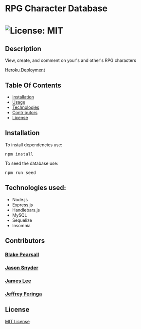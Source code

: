 <h1>RPG Character Database<h1>

![License: MIT](https://img.shields.io/badge/License-MIT-yellow.svg)

<h2>Description</h2>
View, create, and comment on your's and other's RPG characters

[Heroku Deployment](https://bp-rpg-character-database.herokuapp.com/)

<h2>Table Of Contents</h2>
<ul><li><a href="#install">Installation</a></li>
<li><a href="#usage">Usage</a></li>
<li><a href="#tech">Technologies</a></li>
<li><a href="#cont">Contributors</a></li>
<li><a href="#license">License</a></li></ul>

<h2 id="install">Installation</h2>
To install dependencies use:

<pre>npm install</pre>

To seed the database use:

<pre>npm run seed</pre>

<h2 id="tech">Technologies used:</h2>
<ul>
<li>Node.js</li>
<li>Express.js</li>
<li>Handlebars.js</li>
<li>MySQL</li>
<li>Sequelize</li>
<li>Insomnia</li>
</ul>

<h2 id="cont">Contributors</h2>
<h3><a href="https://github.com/BPpearsall">Blake Pearsall</a></h3>
<h3><a href="https://github.com/jsnyder159">Jason Snyder</a></h3>
<h3><a href="https://github.com/jamehzlee">James Lee</a></h3>
<h3><a href="https://github.com/jeffreyferinga">Jeffrey Feringa</a></h3>

<h2 id="license">License</h2>
<a href='https://opensource.org/licenses/MIT'>MIT License</a>